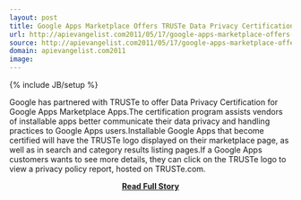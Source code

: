 ```yaml
---
layout: post
title: Google Apps Marketplace Offers TRUSTe Data Privacy Certification
url: http://apievangelist.com2011/05/17/google-apps-marketplace-offers-truste-data-privacy-certification/
source: http://apievangelist.com2011/05/17/google-apps-marketplace-offers-truste-data-privacy-certification/
domain: apievangelist.com2011
image: 
---
```

{% include JB/setup %}<p>Google has partnered with TRUSTe to offer Data Privacy Certification for Google Apps Marketplace Apps.The certification program assists vendors of installable apps better communicate their data privacy and handling practices to Google Apps users.Installable Google Apps that become certified will have the TRUSTe logo displayed on their marketplace page, as well as in search and category results listing pages.If a Google Apps customers wants to see more details, they can click on the TRUSTe logo to view a privacy policy report, hosted on TRUSTe.com.</p>
<center><p><a href="http://apievangelist.com2011/05/17/google-apps-marketplace-offers-truste-data-privacy-certification/" style='padding:25px; font-sze:18px; font-weight: bold;'>Read Full Story</a></p></center>
